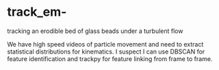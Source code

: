 # track_em-
tracking an erodible bed of glass beads under a turbulent flow 

We have high speed videos of particle movement and need to extract statistical distributions for kinematics. 
I suspect I can use DBSCAN for feature identification and trackpy for feature linking from frame to frame.
